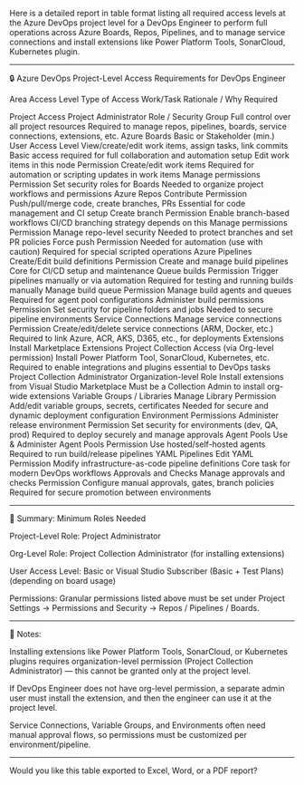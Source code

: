 Here is a detailed report in table format listing all required access levels at the Azure DevOps project level for a DevOps Engineer to perform full operations across Azure Boards, Repos, Pipelines, and to manage service connections and install extensions like Power Platform Tools, SonarCloud, Kubernetes plugin.


---

🔒 Azure DevOps Project-Level Access Requirements for DevOps Engineer

Area	Access Level	Type of Access	Work/Task	Rationale / Why Required

Project Access	Project Administrator	Role / Security Group	Full control over all project resources	Required to manage repos, pipelines, boards, service connections, extensions, etc.
Azure Boards	Basic or Stakeholder (min.)	User Access Level	View/create/edit work items, assign tasks, link commits	Basic access required for full collaboration and automation setup
	Edit work items in this node	Permission	Create/edit work items	Required for automation or scripting updates in work items
	Manage permissions	Permission	Set security roles for Boards	Needed to organize project workflows and permissions
Azure Repos	Contribute	Permission	Push/pull/merge code, create branches, PRs	Essential for code management and CI setup
	Create branch	Permission	Enable branch-based workflows	CI/CD branching strategy depends on this
	Manage permissions	Permission	Manage repo-level security	Needed to protect branches and set PR policies
	Force push	Permission	Needed for automation (use with caution)	Required for special scripted operations
Azure Pipelines	Create/Edit build definitions	Permission	Create and manage build pipelines	Core for CI/CD setup and maintenance
	Queue builds	Permission	Trigger pipelines manually or via automation	Required for testing and running builds manually
	Manage build queue	Permission	Manage build agents and queues	Required for agent pool configurations
	Administer build permissions	Permission	Set security for pipeline folders and jobs	Needed to secure pipeline environments
Service Connections	Manage service connections	Permission	Create/edit/delete service connections (ARM, Docker, etc.)	Required to link Azure, ACR, AKS, D365, etc., for deployments
Extensions	Install Marketplace Extensions	Project Collection Access (via Org-level permission)	Install Power Platform Tool, SonarCloud, Kubernetes, etc.	Required to enable integrations and plugins essential to DevOps tasks
	Project Collection Administrator	Organization-level Role	Install extensions from Visual Studio Marketplace	Must be a Collection Admin to install org-wide extensions
Variable Groups / Libraries	Manage Library	Permission	Add/edit variable groups, secrets, certificates	Needed for secure and dynamic deployment configuration
Environment Permissions	Administer release environment	Permission	Set security for environments (dev, QA, prod)	Required to deploy securely and manage approvals
Agent Pools	Use & Administer Agent Pools	Permission	Use hosted/self-hosted agents	Required to run build/release pipelines
YAML Pipelines	Edit YAML	Permission	Modify infrastructure-as-code pipeline definitions	Core task for modern DevOps workflows
Approvals and Checks	Manage approvals and checks	Permission	Configure manual approvals, gates, branch policies	Required for secure promotion between environments



---

🔧 Summary: Minimum Roles Needed

Project-Level Role: Project Administrator

Org-Level Role: Project Collection Administrator (for installing extensions)

User Access Level: Basic or Visual Studio Subscriber (Basic + Test Plans) (depending on board usage)

Permissions: Granular permissions listed above must be set under Project Settings → Permissions and Security → Repos / Pipelines / Boards.



---

📌 Notes:

Installing extensions like Power Platform Tools, SonarCloud, or Kubernetes plugins requires organization-level permission (Project Collection Administrator) — this cannot be granted only at the project level.

If DevOps Engineer does not have org-level permission, a separate admin user must install the extension, and then the engineer can use it at the project level.

Service Connections, Variable Groups, and Environments often need manual approval flows, so permissions must be customized per environment/pipeline.



---

Would you like this table exported to Excel, Word, or a PDF report?

